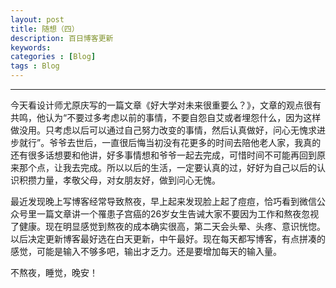 ```yaml
---
layout: post
title: 随想（四）
description: 百日博客更新
keywords: 
categories : [Blog]
tags : Blog
---
```

-------
今天看设计师尤原庆写的一篇文章《好大学对未来很重要么？》，文章的观点很有共鸣，他认为“不要过多考虑以前的事情，不要自怨自艾或者埋怨什么，因为这样做没用。只考虑以后可以通过自己努力改变的事情，然后认真做好，问心无愧求进步就行”。爷爷去世后，一直很后悔当初没有花更多的时间去陪他老人家，我真的还有很多话想要和他讲，好多事情想和爷爷一起去完成，可惜时间不可能再回到原来那个点，让我去完成。所以以后的生活，一定要认真的过，好好为自己以后的认识积攒力量，孝敬父母，对女朋友好，做到问心无愧。

最近发现晚上写博客经常导致熬夜，早上起来发现脸上起了痘痘，恰巧看到微信公众号里一篇文章讲一个罹患子宫癌的26岁女生告诫大家不要因为工作和熬夜忽视了健康。现在明显感觉到熬夜的成本确实很高，第二天会头晕、头疼、意识恍惚。以后决定更新博客最好选在白天更新，中午最好。现在每天都写博客，有点拼凑的感觉，可能是输入不够多吧，输出才乏力。还是要增加每天的输入量。

不熬夜，睡觉，晚安！
